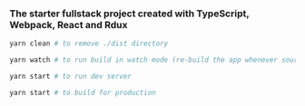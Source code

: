 ### The starter fullstack project created with TypeScript, Webpack, React and Rdux

```bash
yarn clean # to remove ./dist directory

yarn watch # to run build in watch mode (re-build the app whenever source files change)

yarn start # to run dev server

yarn start # to build for production
```
